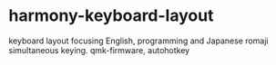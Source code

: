 # harmony-keyboard-layout
keyboard layout focusing English, programming and Japanese romaji simultaneous keying. qmk-firmware, autohotkey

